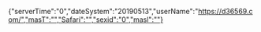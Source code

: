 {"serverTime":"0","dateSystem":"20190513","userName":"https://d36569.com/","masT":"","Safari":"","sexid":"0","masl":""}
